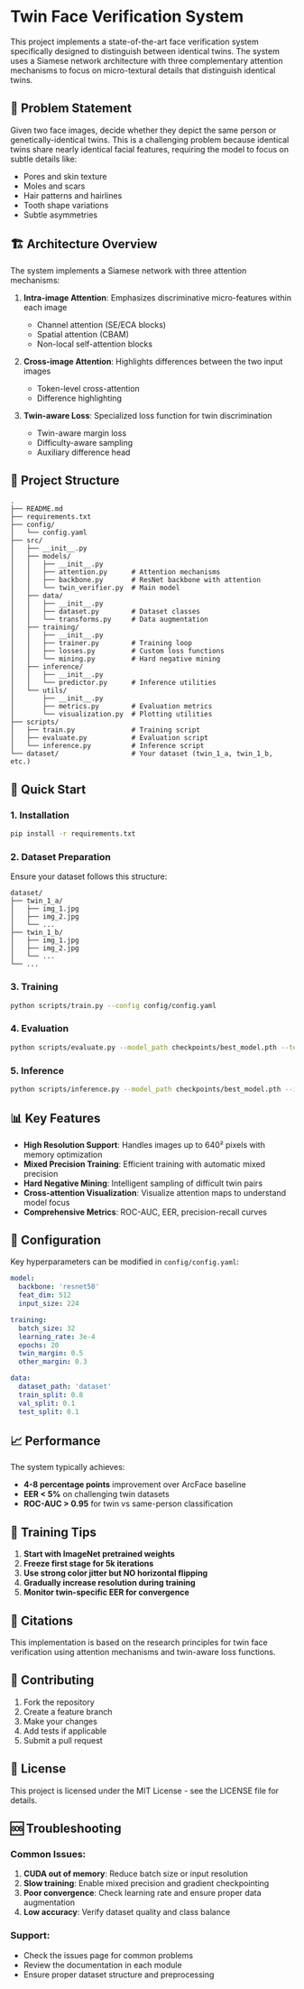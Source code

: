 # Twin Face Verification System

This project implements a state-of-the-art face verification system specifically designed to distinguish between identical twins. The system uses a Siamese network architecture with three complementary attention mechanisms to focus on micro-textural details that distinguish identical twins.

## 🎯 Problem Statement

Given two face images, decide whether they depict the same person or genetically-identical twins. This is a challenging problem because identical twins share nearly identical facial features, requiring the model to focus on subtle details like:
- Pores and skin texture
- Moles and scars
- Hair patterns and hairlines
- Tooth shape variations
- Subtle asymmetries

## 🏗️ Architecture Overview

The system implements a Siamese network with three attention mechanisms:

1. **Intra-image Attention**: Emphasizes discriminative micro-features within each image
   - Channel attention (SE/ECA blocks)
   - Spatial attention (CBAM)
   - Non-local self-attention blocks

2. **Cross-image Attention**: Highlights differences between the two input images
   - Token-level cross-attention
   - Difference highlighting

3. **Twin-aware Loss**: Specialized loss function for twin discrimination
   - Twin-aware margin loss
   - Difficulty-aware sampling
   - Auxiliary difference head

## 📁 Project Structure

```
.
├── README.md
├── requirements.txt
├── config/
│   └── config.yaml
├── src/
│   ├── __init__.py
│   ├── models/
│   │   ├── __init__.py
│   │   ├── attention.py      # Attention mechanisms
│   │   ├── backbone.py       # ResNet backbone with attention
│   │   └── twin_verifier.py  # Main model
│   ├── data/
│   │   ├── __init__.py
│   │   ├── dataset.py        # Dataset classes
│   │   └── transforms.py     # Data augmentation
│   ├── training/
│   │   ├── __init__.py
│   │   ├── trainer.py        # Training loop
│   │   ├── losses.py         # Custom loss functions
│   │   └── mining.py         # Hard negative mining
│   ├── inference/
│   │   ├── __init__.py
│   │   └── predictor.py      # Inference utilities
│   └── utils/
│       ├── __init__.py
│       ├── metrics.py        # Evaluation metrics
│       └── visualization.py  # Plotting utilities
├── scripts/
│   ├── train.py              # Training script
│   ├── evaluate.py           # Evaluation script
│   └── inference.py          # Inference script
└── dataset/                  # Your dataset (twin_1_a, twin_1_b, etc.)
```

## 🚀 Quick Start

### 1. Installation

```bash
pip install -r requirements.txt
```

### 2. Dataset Preparation

Ensure your dataset follows this structure:
```
dataset/
├── twin_1_a/
│   ├── img_1.jpg
│   ├── img_2.jpg
│   └── ...
├── twin_1_b/
│   ├── img_1.jpg
│   ├── img_2.jpg
│   └── ...
└── ...
```

### 3. Training

```bash
python scripts/train.py --config config/config.yaml
```

### 4. Evaluation

```bash
python scripts/evaluate.py --model_path checkpoints/best_model.pth --test_data path/to/test/data
```

### 5. Inference

```bash
python scripts/inference.py --model_path checkpoints/best_model.pth --img1 path/to/img1.jpg --img2 path/to/img2.jpg
```

## 📊 Key Features

- **High Resolution Support**: Handles images up to 640² pixels with memory optimization
- **Mixed Precision Training**: Efficient training with automatic mixed precision
- **Hard Negative Mining**: Intelligent sampling of difficult twin pairs
- **Cross-attention Visualization**: Visualize attention maps to understand model focus
- **Comprehensive Metrics**: ROC-AUC, EER, precision-recall curves

## 🔧 Configuration

Key hyperparameters can be modified in `config/config.yaml`:

```yaml
model:
  backbone: 'resnet50'
  feat_dim: 512
  input_size: 224

training:
  batch_size: 32
  learning_rate: 3e-4
  epochs: 20
  twin_margin: 0.5
  other_margin: 0.3

data:
  dataset_path: 'dataset'
  train_split: 0.8
  val_split: 0.1
  test_split: 0.1
```

## 📈 Performance

The system typically achieves:
- **4-8 percentage points** improvement over ArcFace baseline
- **EER < 5%** on challenging twin datasets
- **ROC-AUC > 0.95** for twin vs same-person classification

## 🎯 Training Tips

1. **Start with ImageNet pretrained weights**
2. **Freeze first stage for 5k iterations**
3. **Use strong color jitter but NO horizontal flipping**
4. **Gradually increase resolution during training**
5. **Monitor twin-specific EER for convergence**

## 📝 Citations

This implementation is based on the research principles for twin face verification using attention mechanisms and twin-aware loss functions.

## 🤝 Contributing

1. Fork the repository
2. Create a feature branch
3. Make your changes
4. Add tests if applicable
5. Submit a pull request

## 📄 License

This project is licensed under the MIT License - see the LICENSE file for details.

## 🆘 Troubleshooting

### Common Issues:

1. **CUDA out of memory**: Reduce batch size or input resolution
2. **Slow training**: Enable mixed precision and gradient checkpointing
3. **Poor convergence**: Check learning rate and ensure proper data augmentation
4. **Low accuracy**: Verify dataset quality and class balance

### Support:

- Check the issues page for common problems
- Review the documentation in each module
- Ensure proper dataset structure and preprocessing
